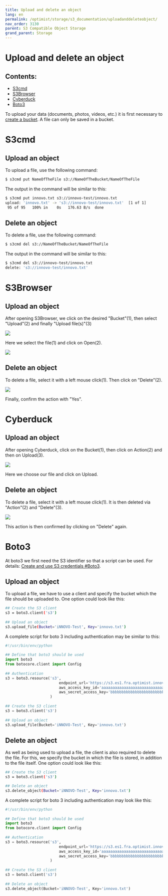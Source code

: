```yaml
---
title: Upload and delete an object
lang: en
permalink: /optimist/storage/s3_documentation/uploadanddeleteobject/
nav_order: 3130
parent: S3 Compatible Object Storage
grand_parent: Storage
---
```


Upload and delete an object
=================================================

Contents:
-----------
- [S3cmd](#s3cmd)
- [S3Browser](#s3browser)
- [Cyberduck](#cyberduck)
- [Boto3](#boto3)

To upload your data (documents, photos, videos, etc.) it is first necessary to [create a bucket](/optimist/storage/s3_documentation/createanddeletebucket/).
A file can only be saved in a bucket.

# S3cmd

## Upload an object

To upload a file, use the following command:

```bash
$ s3cmd put NameOfTheFile s3://NameOfTheBucket/NameOfTheFile
```

The output in the command will be similar to this:

```bash
$ s3cmd put innovo.txt s3://innovo-test/innovo.txt
upload: 'innovo.txt' -> 's3://innovo-test/innovo.txt'  [1 of 1]
 95 of 95   100% in    0s   176.63 B/s  done
```

## Delete an object

To delete a file, use the following command:

```bash
$ s3cmd del s3://NameOfTheBucket/NameOfTheFile
```

The output in the command will be similar to this:

```bash
$ s3cmd del s3://innovo-test/innovo.txt
delete: 's3://innovo-test/innovo.txt'
```

# S3Browser

## Upload an object

After opening S3Browser, we click on the desired "Bucket"(1), then select "Upload"(2) and finally "Upload file(s)"(3)

![](attachments/UploadAndDeleteObject1.png)

Here we select the file(1) and click on Open(2).

![](attachments/UploadAndDeleteObject2.png)

## Delete an object

To delete a file, select it with a left mouse click(1). Then click on "Delete"(2).

![](attachments/UploadAndDeleteObject3.png)

Finally, confirm the action with "Yes". 


# Cyberduck

## Upload an object

After opening Cyberduck, click on the Bucket(1), then click on Action(2) and then on Upload(3).

![](attachments/UploadAndDeleteObject4.png)

Here we choose our file and click on Upload.

## Delete an object

To delete a file, select it with a left mouse click(1). It is then deleted via "Action"(2) and "Delete"(3). 

![](attachments/UploadAndDeleteObject5.png)

This action is then confirmed by clicking on "Delete" again.


# Boto3

At boto3 we first need the S3 identifier so that a script can be used. For details: [Create and use S3 credentials #Boto3](/optimist/storage/s3_documentation/createanduses3credentials/#boto3).

## Upload an object

To upload a file, we have to use a client and specify the bucket which the file should be uploaded to.
One option could look like this:

```bash
## Create the S3 client
s3 = boto3.client('s3')
 
## Upload an object
s3.upload_file(Bucket='iNNOVO-Test', Key='innovo.txt')
```

A complete script for boto 3 including authentication may be similar to this:

```python
#!/usr/bin/env/python
 
## Define that boto3 should be used
import boto3
from botocore.client import Config
 
## Authentication
s3 = boto3.resource('s3',
                        endpoint_url='https://s3.es1.fra.optimist.innovo.cloud',
                        aws_access_key_id='aaaaaaaaaaaaaaaaaaaaaaaaaaaaaaaa',
                        aws_secret_access_key='bbbbbbbbbbbbbbbbbbbbbbbbbbbbbbbbbb',
                    )
 
## Create the S3 client
s3 = boto3.client('s3')
 
## Upload an object
s3.upload_file(Bucket='iNNOVO-Test', Key='innovo.txt')
```

## Delete an object

As well as being used to upload a file, the client is also required to delete the file.
For this, we specify the bucket in which the file is stored, in addition to the file itself. 
One option could look like this:

```bash
## Create the S3 client
s3 = boto3.client('s3')

## Delete an object
s3.delete_object(Bucket='iNNOVO-Test', Key='innovo.txt')
```

A complete script for boto 3 including authentication may look like this:

```python
#!/usr/bin/env/python
 
## Define that boto3 should be used
import boto3
from botocore.client import Config
 
## Authentication
s3 = boto3.resource('s3',
                        endpoint_url='https://s3.es1.fra.optimist.innovo.cloud',
                        aws_access_key_id='aaaaaaaaaaaaaaaaaaaaaaaaaaaaaaaa',
                        aws_secret_access_key='bbbbbbbbbbbbbbbbbbbbbbbbbbbbbbbbbb',
                    )
 
## Create the S3 client
s3 = boto3.client('s3')
 
## Delete an object
s3.delete_object(Bucket='iNNOVO-Test', Key='innovo.txt')
```
